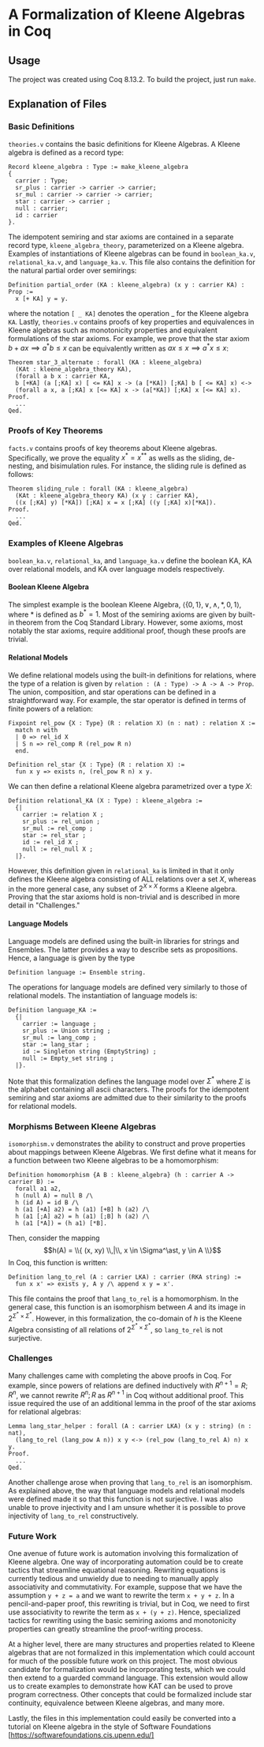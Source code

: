 # A Formalization of Kleene Algebras in Coq


## Usage
The project was created using Coq 8.13.2. To build the project, just run `make`.

## Explanation of Files

### Basic Definitions
`theories.v` contains the basic definitions for Kleene Algebras. A Kleene algebra is defined as a record type: 
```coq
Record kleene_algebra : Type := make_kleene_algebra 
{
  carrier : Type;
  sr_plus : carrier -> carrier -> carrier; 
  sr_mul : carrier -> carrier -> carrier;
  star : carrier -> carrier ;
  null : carrier;
  id : carrier
}.
```
The idempotent semiring and star axioms are contained in a separate record type, `kleene_algebra_theory`, parameterized on a Kleene algebra. Examples of instantiations of Kleene algebras can be found in `boolean_ka.v`,
`relational_ka.v`, and `language_ka.v`. This file also contains the definition for the natural partial order over semirings:
```coq
Definition partial_order (KA : kleene_algebra) (x y : carrier KA) : Prop :=
  x [+ KA] y = y.
```
where the notation `[ _ KA]` denotes the operation _ for the Kleene algebra `KA`. Lastly, `theories.v` contains proofs of key properties and equivalences in Kleene algebras such as monotonicity properties and
equivalent formulations of the star axioms. For example, we prove that the star axiom $b + ax \implies a^\ast b \le x$ can be equivalently written as $ax \le x \implies a^\ast x \le x$:
```Coq
Theorem star_3_alternate : forall (KA : kleene_algebra)
  (KAt : kleene_algebra_theory KA),
  (forall a b x : carrier KA,
  b [+KA] (a [;KA] x) [ <= KA] x -> (a [*KA]) [;KA] b [ <= KA] x) <->
  (forall a x, a [;KA] x [<= KA] x -> (a[*KA]) [;KA] x [<= KA] x).
Proof.
  ...
Qed.
```

### Proofs of Key Theorems

`facts.v` contains proofs of key theorems about Kleene algebras. Specifically, we prove the equality $x^\ast = x^{\ast\ast}$ as wells as the sliding, de-nesting, and bisimulation rules. For instance, the sliding rule is defined as follows:
```Coq
Theorem sliding_rule : forall (KA : kleene_algebra) 
  (KAt : kleene_algebra_theory KA) (x y : carrier KA),
  ((x [;KA] y) [*KA]) [;KA] x = x [;KA] ((y [;KA] x)[*KA]).
Proof.
  ...
Qed.
```

### Examples of Kleene Algebras
`boolean_ka.v`, `relational_ka`, and `language_ka.v` define the boolean KA, KA over relational models, and KA over language models respectively.

#### Boolean Kleene Algebra
The simplest example is the boolean Kleene Algebra, $\langle \{0, 1\}, \lor, \land, \ast, 0, 1 \rangle$, where $\ast$ is defined as $b^\ast = 1$. Most of the semiring axioms are given by built-in theorem from the Coq Standard Library. However, some axioms, most notably the star axioms, require additional proof, though these proofs are trivial.

#### Relational Models
We define relational models using the built-in definitions for relations, where the type of a relation is given by `relation : (A : Type) -> A -> A -> Prop`. The union, composition, and star operations can be defined in a straightforward way. For example, the star operator is defined in terms of finite powers of a relation:
```Coq
Fixpoint rel_pow {X : Type} (R : relation X) (n : nat) : relation X :=
  match n with
  | 0 => rel_id X
  | S n => rel_comp R (rel_pow R n)
  end.

Definition rel_star {X : Type} (R : relation X) :=
  fun x y => exists n, (rel_pow R n) x y.
```
We can then define a relational Kleene algebra parametrized over a type $X$:
```Coq
Definition relational_KA (X : Type) : kleene_algebra :=
  {|
    carrier := relation X ;
    sr_plus := rel_union ;
    sr_mul := rel_comp ;
    star := rel_star ;
    id := rel_id X ;
    null := rel_null X ; 
  |}.
```
However, this definition given in `relational_ka` is limited in that it only defines the Kleene algebra consisting of ALL relations over a set $X$, whereas in the more general case, any subset of $2^{X \times X}$ forms a Kleene algebra. Proving that the star axioms hold is non-trivial and is described in more detail in "Challenges."

#### Language Models
Language models are defined using the built-in libraries for strings and Ensembles. The latter provides a way to describe sets as propositions. Hence, a language is given by the type
```Coq
Definition language := Ensemble string.
```
The operations for language models are defined very similarly to those of relational models. The instantiation of language models is:
```coq
Definition language_KA :=
  {|
    carrier := language ;
    sr_plus := Union string ;
    sr_mul := lang_comp ;
    star := lang_star ;
    id := Singleton string (EmptyString) ;
    null := Empty_set string ;
  |}.
```
Note that this formalization defines the language model over $\Sigma^\ast$ where $\Sigma$ is the alphabet containing all ascii characters. The proofs for the idempotent semiring and star axioms are admitted due to their similarity to the proofs for relational models.

### Morphisms Between Kleene Algebras

`isomorphism.v` demonstrates the ability to construct and prove properties about mappings between Kleene Algebras. We first define what it means for a function between two Kleene algebras to be a homomorphism:
```coq
Definition homomorphism {A B : kleene_algebra} (h : carrier A -> carrier B) :=
  forall a1 a2,
  h (null A) = null B /\
  h (id A) = id B /\
  h (a1 [+A] a2) = h (a1) [+B] h (a2) /\
  h (a1 [;A] a2) = h (a1) [;B] h (a2) /\
  h (a1 [*A]) = (h a1) [*B].
```
Then, consider the mapping
$$h(A) = \\{ (x, xy) \\,|\\, x \in \Sigma^\ast, y \in A \\}$$
In Coq, this function is written:
```coq
Definition lang_to_rel (A : carrier LKA) : carrier (RKA string) :=
  fun x x' => exists y, A y /\ append x y = x'.
```
This file contains the proof that `lang_to_rel` is a homomorphism. In the general case, this function is an isomorphism between $A$ and its image in $2^{\Sigma^\ast \times \Sigma^\ast}$. However, in this formalization, the co-domain of $h$ is the Kleene Algebra consisting of all relations of $2^{\Sigma^\ast \times \Sigma^\ast}$, so `lang_to_rel` is not surjective. 

### Challenges
Many challenges came with completing the above proofs in Coq. For example, since powers of relations are defined inductively with $R^{n + 1} = R; R^n$, we cannot rewrite $R^n; R$ as $R^{n + 1}$ in Coq without additional proof. This issue required the use of an additional lemma in the proof of the star axioms for relational algebras:
```coq
Lemma lang_star_helper : forall (A : carrier LKA) (x y : string) (n : nat),
  (lang_to_rel (lang_pow A n)) x y <-> (rel_pow (lang_to_rel A) n) x y.
Proof.
  ...
Qed.
```
Another challenge arose when proving that `lang_to_rel` is an isomorphism. As explained above, the way that language models and relational models were defined made it so that this function is not surjective. I was also unable to prove injectivity and I am unsure whether it is possible to prove injectivity of `lang_to_rel` constructively.

### Future Work
One avenue of future work is automation involving this formalization of Kleene algebra. One way of incorporating automation could be to create tactics that streamline equational reasoning. Rewriting equations is currently tedious and unwieldy due to needing to manually apply associativity and commutativity. For example, suppose that we have the assumption `y + z = a` and we want to rewrite the term `x + y + z`. In a pencil-and-paper proof, this rewriting is trivial, but in Coq, we need to first use associativity to rewrite the term as `x + (y + z)`. Hence, specialized tactics for rewriting using the basic semiring axioms and monotonicity properties can greatly streamline the proof-writing process.

At a higher level, there are many structures and properties related to Kleene algebras that are not formalized in this implementation which could account for much of the possible future work on this project. The most obvious candidate for formalization would be incorporating tests, which we could then extend to a guarded command language. This extension would allow us to create examples to demonstrate how KAT can be used to prove program correctness. Other concepts that could be formalized include star continuity, equivalence between Kleene algebras, and many more.

Lastly, the files in this implementation could easily be converted into a tutorial on Kleene algebra in the style of Software Foundations [https://softwarefoundations.cis.upenn.edu/]
